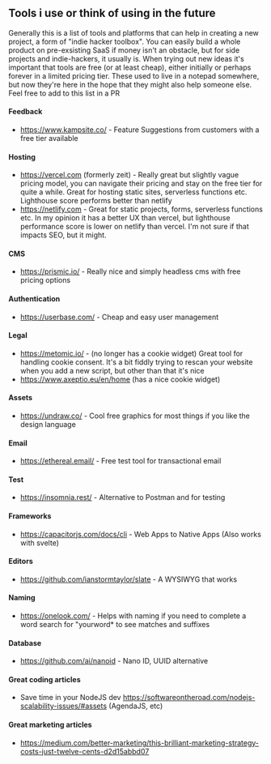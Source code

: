 
## Tools i use or think of using in the future

Generally this is a list of tools and platforms that can help in creating a new project, a form of "indie hacker toolbox". 
You can easily build a whole product on pre-exsisting SaaS if money isn't an obstacle, but for side projects and indie-hackers, it usually is.
When trying out new ideas it's important that tools are free (or at least cheap), either initially or perhaps forever in a limited pricing tier. 
These used to live in a notepad somewhere, but now they're here in the hope that they might also help someone else. Feel free to add to this list in a PR

#### Feedback
- https://www.kampsite.co/ - Feature Suggestions from customers with a free tier available 

#### Hosting
- https://vercel.com (formerly zeit) - Really great but slightly vague pricing model, you can navigate their pricing and stay on the free tier for quite a while. Great for hosting static sites, serverless functions etc. Lighthouse score performs better than netlify
- https://netlify.com - Great for static projects, forms, serverless functions etc. In my opinion it has a better UX than vercel, but lighthouse performance score is lower on netlify than vercel. I'm not sure if that impacts SEO, but it might.

#### CMS
- https://prismic.io/ - Really nice and simply headless cms with free pricing options

#### Authentication
- https://userbase.com/ - Cheap and easy user management

#### Legal
- https://metomic.io/ - (no longer has a cookie widget) Great tool for handling cookie consent. It's a bit fiddly trying to rescan your website when you add a new script, but other than that it's nice
- https://www.axeptio.eu/en/home (has a nice cookie widget)


#### Assets
- https://undraw.co/ - Cool free graphics for most things if you like the design language


#### Email
- https://ethereal.email/ - Free test tool for transactional email

#### Test
- https://insomnia.rest/ - Alternative to Postman and for testing


#### Frameworks
- https://capacitorjs.com/docs/cli - Web Apps to Native Apps (Also works with svelte)

#### Editors
- https://github.com/ianstormtaylor/slate - A WYSIWYG that works

#### Naming
- https://onelook.com/ - Helps with naming if you need to complete a word search for "yourword* to see matches and suffixes

#### Database
- https://github.com/ai/nanoid - Nano ID, UUID alternative

#### Great coding articles
- Save time in your NodeJS dev https://softwareontheroad.com/nodejs-scalability-issues/#assets (AgendaJS, etc)



#### Great marketing articles
- https://medium.com/better-marketing/this-brilliant-marketing-strategy-costs-just-twelve-cents-d2d15abbd07
